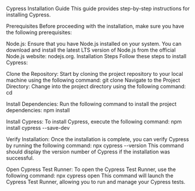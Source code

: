 Cypress Installation Guide
This guide provides step-by-step instructions for installing Cypress.

Prerequisites
Before proceeding with the installation, make sure you have the following prerequisites:

Node.js: Ensure that you have Node.js installed on your system. You can download and install the latest LTS version of Node.js from the official Node.js website: nodejs.org.
Installation Steps
Follow these steps to install Cypress:

Clone the Repository: Start by cloning the project repository to your local machine using the following command:
git clone <repository-url>
Navigate to the Project Directory: Change into the project directory using the following command:
cd <project-directory>

Install Dependencies: Run the following command to install the project dependencies:
npm install

Install Cypress: To install Cypress, execute the following command:
npm install cypress --save-dev

Verify Installation: Once the installation is complete, you can verify Cypress by running the following command:
npx cypress --version
This command should display the version number of Cypress if the installation was successful.

Open Cypress Test Runner: To open the Cypress Test Runner, use the following command:
npx cypress open
This command will launch the Cypress Test Runner, allowing you to run and manage your Cypress tests.
